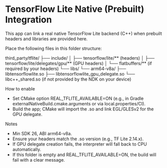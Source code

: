 # TensorFlow Lite Native (Prebuilt) Integration

This app can link a real native TensorFlow Lite backend (C++) when prebuilt headers and libraries are provided here.

Place the following files in this folder structure:

third_party/tflite/
├── include/
│   ├── tensorflow/lite/** (headers)
│   ├── tensorflow/lite/delegates/gpu/** (GPU headers)
│   └── flatbuffers/** (if required by your headers)
└── libs/
    └── arm64-v8a/
        ├── libtensorflowlite.so
        ├── libtensorflowlite_gpu_delegate.so
        └── libc++_shared.so (if not provided by the NDK on your device)

How to enable
- Set CMake option REAL_TFLITE_AVAILABLE=ON (e.g., in Gradle externalNativeBuild.cmake.arguments or via local.properties/CI).
- Build the app; CMake will import the .so and link EGL/GLESv2 for the GPU delegate.

Notes
- Min SDK 26, ABI arm64-v8a.
- Ensure your headers match the .so version (e.g., TF Lite 2.14.x).
- If GPU delegate creation fails, the interpreter will fall back to CPU automatically.
- If this folder is empty and REAL_TFLITE_AVAILABLE=ON, the build will fail with a clear message.
